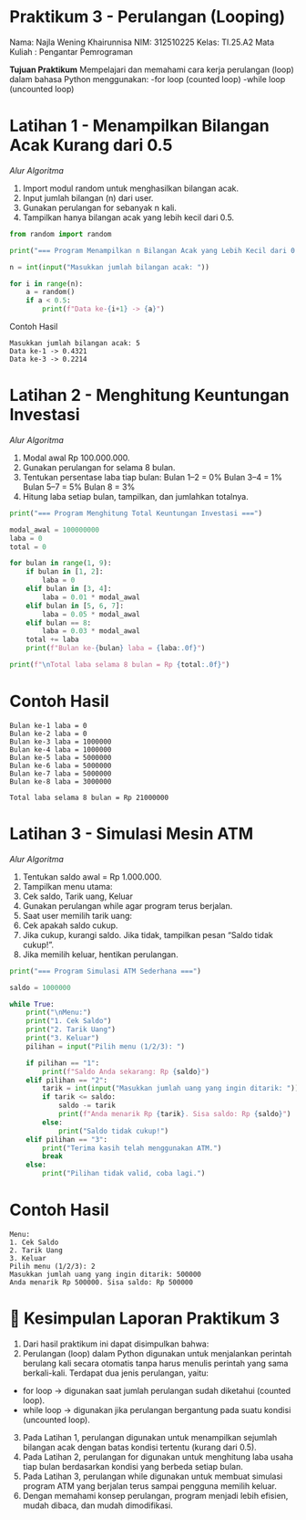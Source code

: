 # Praktikum 3 - Perulangan (Looping)

Nama: Najla Wening Khairunnisa
NIM: 312510225
Kelas: TI.25.A2
Mata Kuliah : Pengantar Pemrograman

**Tujuan Praktikum**
Mempelajari dan memahami cara kerja perulangan (loop) dalam bahasa Python menggunakan:
-for loop (counted loop)
-while loop (uncounted loop)

# Latihan 1 - Menampilkan Bilangan Acak Kurang dari 0.5

*Alur Algoritma*
1. Import modul random untuk menghasilkan bilangan acak.
2. Input jumlah bilangan (n) dari user.
3. Gunakan perulangan for sebanyak n kali.
4. Tampilkan hanya bilangan acak yang lebih kecil dari 0.5.

```python
from random import random

print("=== Program Menampilkan n Bilangan Acak yang Lebih Kecil dari 0.5 ===")

n = int(input("Masukkan jumlah bilangan acak: "))

for i in range(n):
    a = random()
    if a < 0.5:
        print(f"Data ke-{i+1} -> {a}")
```
Contoh Hasil
```
Masukkan jumlah bilangan acak: 5
Data ke-1 -> 0.4321
Data ke-3 -> 0.2214
```

# Latihan 2 - Menghitung Keuntungan Investasi

*Alur Algoritma*
1. Modal awal Rp 100.000.000.
2. Gunakan perulangan for selama 8 bulan.
3. Tentukan persentase laba tiap bulan:
    Bulan 1–2 = 0%
    Bulan 3–4 = 1%
    Bulan 5–7 = 5%
    Bulan 8 = 3%
4. Hitung laba setiap bulan, tampilkan, dan jumlahkan totalnya.

```python
print("=== Program Menghitung Total Keuntungan Investasi ===")

modal_awal = 100000000
laba = 0
total = 0

for bulan in range(1, 9):
    if bulan in [1, 2]:
        laba = 0
    elif bulan in [3, 4]:
        laba = 0.01 * modal_awal
    elif bulan in [5, 6, 7]:
        laba = 0.05 * modal_awal
    elif bulan == 8:
        laba = 0.03 * modal_awal
    total += laba
    print(f"Bulan ke-{bulan} laba = {laba:.0f}")

print(f"\nTotal laba selama 8 bulan = Rp {total:.0f}")
```
# Contoh Hasil
```
Bulan ke-1 laba = 0
Bulan ke-2 laba = 0
Bulan ke-3 laba = 1000000
Bulan ke-4 laba = 1000000
Bulan ke-5 laba = 5000000
Bulan ke-6 laba = 5000000
Bulan ke-7 laba = 5000000
Bulan ke-8 laba = 3000000

Total laba selama 8 bulan = Rp 21000000
```
# Latihan 3 - Simulasi Mesin ATM

*Alur Algoritma*
1. Tentukan saldo awal = Rp 1.000.000.
2. Tampilkan menu utama:
3. Cek saldo, Tarik uang, Keluar
4. Gunakan perulangan while agar program terus berjalan.
5. Saat user memilih tarik uang:
6. Cek apakah saldo cukup.
7. Jika cukup, kurangi saldo. Jika tidak, tampilkan pesan “Saldo tidak cukup!”.
8. Jika memilih keluar, hentikan perulangan.

```python
print("=== Program Simulasi ATM Sederhana ===")

saldo = 1000000

while True:
    print("\nMenu:")
    print("1. Cek Saldo")
    print("2. Tarik Uang")
    print("3. Keluar")
    pilihan = input("Pilih menu (1/2/3): ")

    if pilihan == "1":
        print(f"Saldo Anda sekarang: Rp {saldo}")
    elif pilihan == "2":
        tarik = int(input("Masukkan jumlah uang yang ingin ditarik: "))
        if tarik <= saldo:
            saldo -= tarik
            print(f"Anda menarik Rp {tarik}. Sisa saldo: Rp {saldo}")
        else:
            print("Saldo tidak cukup!")
    elif pilihan == "3":
        print("Terima kasih telah menggunakan ATM.")
        break
    else:
        print("Pilihan tidak valid, coba lagi.")
```

# Contoh Hasil
```
Menu:
1. Cek Saldo
2. Tarik Uang
3. Keluar
Pilih menu (1/2/3): 2
Masukkan jumlah uang yang ingin ditarik: 500000
Anda menarik Rp 500000. Sisa saldo: Rp 500000
```
# 🧾 Kesimpulan Laporan Praktikum 3
1. Dari hasil praktikum ini dapat disimpulkan bahwa:
2. Perulangan (loop) dalam Python digunakan untuk menjalankan perintah berulang kali secara otomatis tanpa harus menulis perintah yang sama berkali-kali. Terdapat dua jenis perulangan, yaitu:
- for loop → digunakan saat jumlah perulangan sudah diketahui (counted loop).
- while loop → digunakan jika perulangan bergantung pada suatu kondisi (uncounted loop).
3. Pada Latihan 1, perulangan digunakan untuk menampilkan sejumlah bilangan acak dengan batas kondisi tertentu (kurang dari 0.5).
4. Pada Latihan 2, perulangan for digunakan untuk menghitung laba usaha tiap bulan berdasarkan kondisi yang berbeda setiap bulan.
5. Pada Latihan 3, perulangan while digunakan untuk membuat simulasi program ATM yang berjalan terus sampai pengguna memilih keluar.
6. Dengan memahami konsep perulangan, program menjadi lebih efisien, mudah dibaca, dan mudah dimodifikasi.
